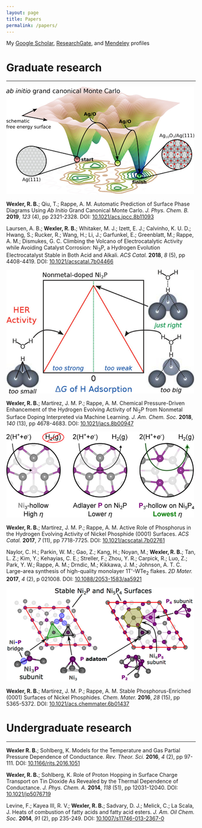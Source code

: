 ```yaml
---
layout: page
title: Papers
permalink: /papers/
---
```


My [Google Scholar](https://scholar.google.com/citations?user=BMnroAsAAAAJ&hl=en), [ResearchGate](https://www.researchgate.net/profile/Robert_Wexler), and [Mendeley](https://www.mendeley.com/profiles/robert-wexler/) profiles

# Graduate research

---

<img src="/images/aigcmc.jpeg" alt="Ab Initio GCMC" style="width:500px;">

**Wexler, R. B.**; Qiu, T.; Rappe, A. M. Automatic Prediction of Surface Phase Diagrams Using *Ab Initio* Grand Canonical Monte Carlo. *J. Phys. Chem. B.* **2019**, *123* (4), pp 2321-2328. DOI: [10.1021/acs.jpcc.8b11093](https://pubs.acs.org/doi/full/10.1021/acs.jpcc.8b11093) 

Laursen, A. B.; **Wexler, R. B.**; Whitaker, M. J.; Izett, E. J.; Calvinho, K. U. D.; Hwang, S.; Rucker, R.; Wang, H.; Li, J.; Garfunkel, E.; Greenblatt, M.; Rappe, A. M.; Dismukes, G. C. Climbing the Volcano of Electrocatalytic Activity while Avoiding Catalyst Corrosion: Ni<sub>3</sub>P, a Hydrogen Evolution Electrocatalyst Stable in Both Acid and Alkali. *ACS Catal.* **2018**, *8* (5), pp 4408-4419. DOI: [10.1021/acscatal.7b04466](https://pubs.acs.org/doi/full/10.1021/acscatal.7b04466)

<img src="/images/ni2pml.jpeg" alt="ML and HER" style="width:500px;">

**Wexler, R. B.**; Martirez, J. M. P.; Rappe, A. M. Chemical Pressure-Driven Enhancement of the Hydrogen Evolving Activity of Ni<sub>2</sub>P from Nonmetal Surface Doping Interpreted via Machine Learning. *J. Am. Chem. Soc.* **2018**, *140* (13), pp 4678-4683. DOI: [10.1021/jacs.8b00947](https://pubs.acs.org/doi/full/10.1021/jacs.8b00947)

<img src="/images/roleP.jpeg" alt="ML and HER" style="width:500px;">

**Wexler, R. B.**; Martirez, J. M. P.; Rappe, A. M. Active Role of Phosphorus in the Hydrogen Evolving Activity of Nickel Phosphide (0001) Surfaces. *ACS Catal.* **2017**, *7* (11), pp 7718-7725. DOI: [10.1021/acscatal.7b02761](https://pubs.acs.org/doi/full/10.1021/acscatal.7b02761)

Naylor, C. H.; Parkin, W. M.; Gao, Z.; Kang, H.; Noyan, M.; **Wexler, R. B.**; Tan, L. Z.; Kim, Y.; Kehayias, C. E.; Streller, F.; Zhou, Y. R.; Carpick, R.; Luo, Z.; Park, Y. W.; Rappe, A. M.; Drndic, M.; Kikkawa, J. M.; Johnson, A. T. C. Large-area synthesis of high-quality monolayer 1T'-WTe<sub>2</sub> flakes. *2D Mater.* **2017**, *4* (2), p 021008. DOI: [10.1088/2053-1583/aa5921](https://iopscience.iop.org/article/10.1088/2053-1583/aa5921/meta)

<img src="/images/reconstr.jpeg" alt="Reconstructions" style="width:500px;">

**Wexler, R. B.**; Martirez, J. M. P.; Rappe, A. M. Stable Phosphorus-Enriched (0001) Surfaces of Nickel Phosphides. *Chem. Mater.* **2016**, *28* (15), pp 5365-5372. DOI: [10.1021/acs.chemmater.6b01437](https://pubs.acs.org/doi/full/10.1021/acs.chemmater.6b01437)

# Undergraduate research

---

**Wexler R. B.**; Sohlberg, K. Models for the Temperature and Gas Partial Pressure Dependence of Conductance. *Rev. Theor. Sci.* **2016**, *4* (2), pp 97-111. DOI: [10.1166/rits.2016.1051](https://www.ingentaconnect.com/content/asp/rits/2016/00000004/00000002/art00001)

**Wexler, R. B.**; Sohlberg, K. Role of Proton Hopping in Surface Charge Transport on Tin Dioxide As Revealed by the Thermal Dependence of Conductance. *J. Phys. Chem. A.* **2014**, *118* (51), pp 12031-12040. DOI: [10.1021/jp5076719](https://pubs.acs.org/doi/full/10.1021/jp5076719)

Levine, F.; Kayea III, R. V.; **Wexler, R. B.**; Sadvary, D. J.; Melick, C.; La Scala, J. Heats of combustion of fatty acids and fatty acid esters. *J. Am. Oil Chem. Soc.* **2014**, *91* (2), pp 235-249. DOI: [10.1007/s11746-013-2367-0](https://link.springer.com/article/10.1007/s11746-013-2367-0)
